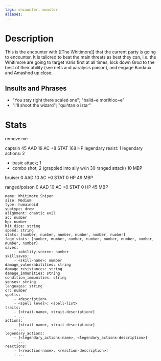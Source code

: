 ```yaml
---
tags: encounter, monster
aliases:
---
```

# Description
This is the encounter with [[The Whitimore]] that the current party is going to encounter. It is tailored to beat the main threats as best they can, i.e. the Whitimore are going to target Varis first at all times, lock down Grod to the best of their ability (see nets and paralysis poison), and engage Bardaux and Amashod up close.

## Insults and Phrases
- "You stay right there scaled one"; "halld~e mori*h*loc~e"
- "I'll shoot the wizard"; "qui*h*tan o istar"
# Stats
remove me

captain
45 AAD
19 AC
+8 STAT
168 HP
legendary resist: 1
legendary actions: 2
- basic attack; 1
- combo shot; 2 (grappled into ally w/in 30 ranged attack)
10 MBP

bruiser
0 AAD
10 AC
+0 STAT
0 HP
49 MBP

ranged/poison
0 AAD
10 AC
+0 STAT
0 HP
45 MBP

```statblock
name: Whitimore Sniper
size: Medium
type: humainoid
subtype: drow
alignment: chaotic evil
ac: number
hp: number
hit_dice: string
speed: string
stats: [number, number, number, number, number, number]
fage_stats: [number, number, number, number, number, number, number, number, number]
saves:
    - <ability-score>: number
skillsaves:
    - <skill-name>: number
damage_vulnerabilities: string
damage_resistances: string
damage_immunities: string
condition_immunities: string
senses: string
languages: string
cr: number
spells:
    - <description>
    - <spell level>: <spell-list>
traits:
    - [<trait-name>, <trait-description>]
    - ...
actions:
    - [<trait-name>, <trait-description>]
    - ...
legendary_actions:
    - [<legendary_actions-name>, <legendary_actions-description>]
    - ...
reactions:
    - [<reaction-name>, <reaction-description>]
    - ...
```